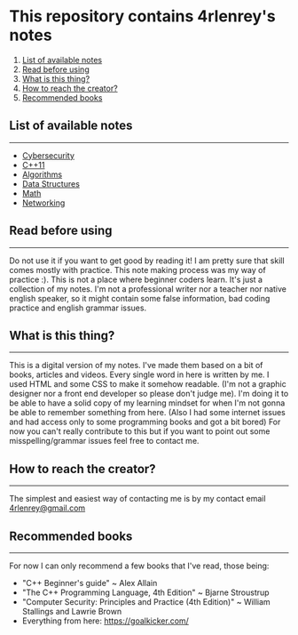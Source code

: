 # This repository contains 4rlenrey's notes

1. [List of available notes](#list-of-available-notes)
2. [Read before using](#read-before-using)
3. [What is this thing?](#what-is-this-thing)
4. [How to reach the creator?](#how-to-reach-the-creator)
5. [Recommended books](#recommended-books)

## List of available notes
---

* [Cybersecurity](Cybersecurity.md)
* [C++11](Cpp11.md)
* [Algorithms](Algorithms.md)
* [Data Structures](Data-Structures.md)
* [Math](Math.md)
* [Networking](Networking.md)

## Read before using
---

Do not use it if you want to get good by reading it! I am pretty sure that skill comes mostly with practice. This note making process was my way of practice :). This is not a place where beginner coders learn. It's just a collection of my notes. I'm not a professional writer nor a teacher nor native english speaker, so it might contain some false information, bad coding practice and english grammar issues.

## What is this thing?
---

This is a digital version of my notes. I've made them based on a bit of books, articles and videos. Every single word in here is written by me. I used HTML and some CSS to make it somehow readable. (I'm not a graphic designer nor a front end developer so please don't judge me). I'm doing it to be able to have a solid copy of my learning mindset for when I'm not gonna be able to remember something from here. (Also I had some internet issues and had access only to some programming books and got a bit bored) For now you can't really contribute to this but if you want to point out some misspelling/grammar issues feel free to contact me.

## How to reach the creator?
---


The simplest and easiest way of contacting me is by my contact email 4rlenrey@gmail.com

## Recommended books
--- 
For now I can only recommend a few books that I've read, those being:
- "C++ Beginner's guide" ~ Alex Allain
- "The C++ Programming Language, 4th Edition" ~ Bjarne Stroustrup
- "Computer Security: Principles and Practice (4th Edition)" ~ William Stallings and Lawrie Brown
- Everything from here: https://goalkicker.com/